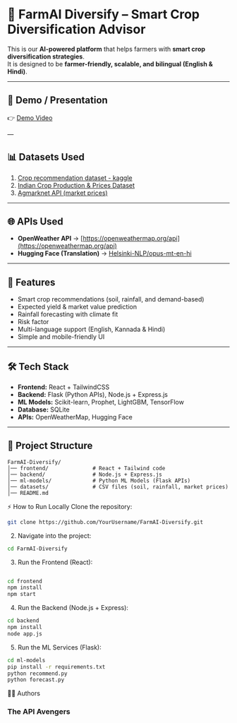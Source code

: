 
# 🌱 FarmAI Diversify – Smart Crop Diversification Advisor  

This is our **AI-powered platform** that helps farmers with **smart crop diversification strategies**.  
It is designed to be **farmer-friendly, scalable, and bilingual (English & Hindi)**.  

---

## 🔗 Demo / Presentation  
👉 [Demo Video](https://drive.google.com/file/d/1hDVCdpgQGv7_CIusTN8kHLwOAL9gM3WH/view?usp=drive_link)  

 
—
## 📊 Datasets Used  
1. [Crop recommendation dataset - kaggle](https://www.kaggle.com/datasets/atharvaingle/crop-recommendation-dataset)  
2. [Indian Crop Production & Prices Dataset](https://www.kaggle.com/search?q=Indian+Crop+Production+%26+Prices+date%3A90)  
3. [Agmarknet API (market prices)  ](https://www.kaggle.com/datasets/ishankat/daily-wholesale-commodity-prices-india-mandis)  
---

## 🌐 APIs Used  
- **OpenWeather API** → [https://openweathermap.org/api](https://openweathermap.org/api)  
- **Hugging Face (Translation)** → [Helsinki-NLP/opus-mt-en-hi](https://huggingface.co/Helsinki-NLP/opus-mt-en-hi)  

---


## 📌 Features  
- Smart crop recommendations (soil, rainfall, and demand-based)  
- Expected yield & market value prediction  
- Rainfall forecasting with climate fit  
- Risk factor
- Multi-language support (English, Kannada & Hindi)  
- Simple and mobile-friendly UI  

---

## 🛠️ Tech Stack  
- **Frontend:** React + TailwindCSS  
- **Backend:** Flask (Python APIs), Node.js + Express.js  
- **ML Models:** Scikit-learn, Prophet, LightGBM, TensorFlow  
- **Database:** SQLite  
- **APIs:** OpenWeatherMap, Hugging Face  

---


## 📂 Project Structure  
```plaintext
FarmAI-Diversify/
│── frontend/              # React + Tailwind code
│── backend/               # Node.js + Express.js
│── ml-models/             # Python ML Models (Flask APIs)
│── datasets/              # CSV files (soil, rainfall, market prices)
│── README.md

```

⚡ How to Run Locally
Clone the repository:
```bash
git clone https://github.com/YourUsername/FarmAI-Diversify.git
```
  2. Navigate into the project:
```bash
cd FarmAI-Diversify
```
3. Run the Frontend (React):
```bash

cd frontend
npm install
npm start
```
4. Run the Backend (Node.js + Express):
```bash
cd backend
npm install
node app.js
```

5. Run the ML Services (Flask):
```bash
cd ml-models
pip install -r requirements.txt
python recommend.py
python forecast.py
```
👨‍💻 Authors
###  The API Avengers
